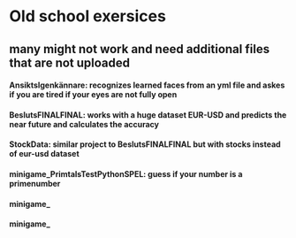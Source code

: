 # Old school exersices
## many might not work and need additional files that are not uploaded

#### AnsiktsIgenkännare: recognizes learned faces from an yml file and askes if you are tired if your eyes are not fully open

#### BeslutsFINALFINAL: works with a huge dataset EUR-USD and predicts the near future and calculates the accuracy

#### StockData: similar project to BeslutsFINALFINAL but with stocks instead of eur-usd dataset

#### minigame_PrimtalsTestPythonSPEL: guess if your number is a primenumber

#### minigame_

#### minigame_
